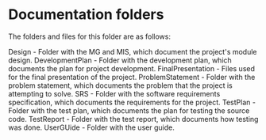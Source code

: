 # Documentation folders

The folders and files for this folder are as follows:

Design - Folder with the MG and MIS, which document the project's module design.
DevelopmentPlan - Folder with the development plan, which documents the plan for project development.
FinalPresentation - Files used for the final presentation of the project.
ProblemStatement - Folder with the problem statement, which documents the problem that the project is attempting to solve.
SRS - Folder with the software requirements specification, which documents the requirements for the project.
TestPlan - Folder with the test plan, which documents the plan for testing the source code.
TestReport - Folder with the test report, which documents how testing was done.
UserGUide - Folder with the user guide.
